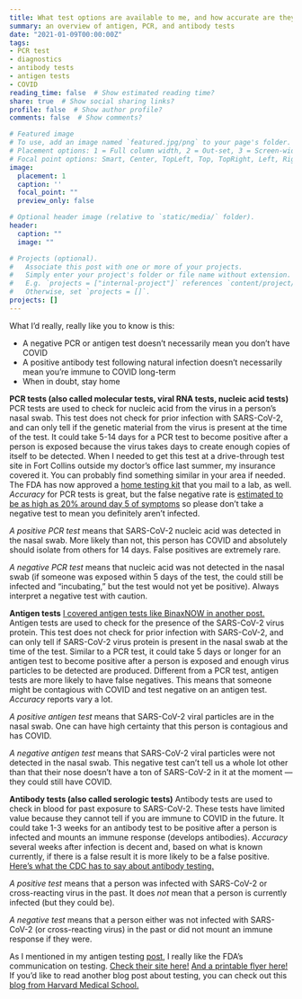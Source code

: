 ```yaml
---
title: What test options are available to me, and how accurate are they?
summary: an overview of antigen, PCR, and antibody tests
date: "2021-01-09T00:00:00Z"
tags:
- PCR test
- diagnostics
- antibody tests
- antigen tests
- COVID
reading_time: false  # Show estimated reading time?
share: true  # Show social sharing links?
profile: false  # Show author profile?
comments: false  # Show comments?

# Featured image
# To use, add an image named `featured.jpg/png` to your page's folder.
# Placement options: 1 = Full column width, 2 = Out-set, 3 = Screen-width
# Focal point options: Smart, Center, TopLeft, Top, TopRight, Left, Right, BottomLeft, Bottom, BottomRight
image:
  placement: 1
  caption: ''
  focal_point: ""
  preview_only: false

# Optional header image (relative to `static/media/` folder).
header:
  caption: ""
  image: ""

# Projects (optional).
#   Associate this post with one or more of your projects.
#   Simply enter your project's folder or file name without extension.
#   E.g. `projects = ["internal-project"]` references `content/project/deep-learning/index.md`.
#   Otherwise, set `projects = []`.
projects: []
---
```

What I’d really, really like you to know is this:
- A negative PCR or antigen test doesn’t necessarily mean you don’t have COVID
- A positive antibody test following natural infection doesn’t necessarily mean you’re immune to COVID long-term
- When in doubt, stay home

**PCR tests (also called molecular tests, viral RNA tests, nucleic acid tests)**
PCR tests are used to check for nucleic acid from the virus in a person’s nasal swab. This test does not check for prior infection with SARS-CoV-2, and can only tell if the genetic material from the virus is present at the time of the test. It could take 5-14 days for a PCR test to become positive after a person is exposed because the virus takes days to create enough copies of itself to be detected. When I needed to get this test at a drive-through test site in Fort Collins outside my doctor’s office last summer, my insurance covered it. You can probably find something similar in your area if needed. The FDA has now approved a [home testing kit](https://www.pixel.labcorp.com/at-home-test-kits/covid-19-test-home-collection-kit) that you mail to a lab, as well. *Accuracy* for PCR tests is great, but the false negative rate is [estimated to be as high as 20% around day 5 of symptoms](https://www.acpjournals.org/doi/full/10.7326/M20-1495) so please don’t take a negative test to mean you definitely aren’t infected.

*A positive PCR test* means that SARS-CoV-2 nucleic acid was detected in the nasal swab. More likely than not, this person has COVID and absolutely should isolate from others for 14 days. False positives are extremely rare.

*A negative PCR test* means that nucleic acid was not detected in the nasal swab (if someone was exposed within 5 days of the test, the could still be infected and “incubating,” but the test would not yet be positive). Always interpret a negative test with caution.

**Antigen tests**
[I covered antigen tests like BinaxNOW in another post.](https://dradrian.netlify.app/post/ag_tests/) Antigen tests are used to check for the presence of the SARS-CoV-2 virus protein. This test does not check for prior infection with SARS-CoV-2, and can only tell if SARS-CoV-2 virus protein is present in the nasal swab at the time of the test. Similar to a PCR test, it could take 5 days or longer for an antigen test to become positive after a person is exposed and enough virus particles to be detected are produced. Different from a PCR test, antigen tests are more likely to have false negatives. This means that someone might be contagious with COVID and test negative on an antigen test. *Accuracy* reports vary a lot.

*A positive antigen test* means that SARS-CoV-2 viral particles are in the nasal swab. One can have high certainty that this person is contagious and has COVID.

*A negative antigen test* means that SARS-CoV-2 viral particles were not detected in the nasal swab. This negative test can’t tell us a whole lot other than that their nose doesn’t have a ton of SARS-CoV-2 in it at the moment — they could still have COVID.

**Antibody tests (also called serologic tests)**
Antibody tests are used to check in blood for past exposure to SARS-CoV-2. These tests have limited value because they cannot tell if you are immune to COVID in the future. It could take 1-3 weeks for an antibody test to be positive after a person is infected and mounts an immune response (develops antibodies). *Accuracy* several weeks after infection is decent and, based on what is known currently, if there is a false result it is more likely to be a false positive. [Here’s what the CDC has to say about antibody testing.](https://www.cdc.gov/coronavirus/2019-ncov/lab/resources/antibody-tests-guidelines.html#anchor_1590264273029)

*A positive test* means that a person was infected with SARS-CoV-2 or cross-reacting virus in the past. It does *not* mean that a person is currently infected (but they could be).

*A negative test* means that a person either was not infected with SARS-CoV-2 (or cross-reacting virus) in the past or did not mount an immune response if they were.

As I mentioned in my antigen testing [post](https://dradrian.netlify.app/post/ag_tests/), I really like the FDA’s communication on testing. [Check their site here!](https://www.fda.gov/consumers/consumer-updates/coronavirus-disease-2019-testing-basics) [And a printable flyer here!](https://www.fda.gov/media/140161/download) If you’d like to read another blog post about testing, you can check out this [blog from Harvard Medical School.](https://www.health.harvard.edu/blog/which-test-is-best-for-covid-19-2020081020734)